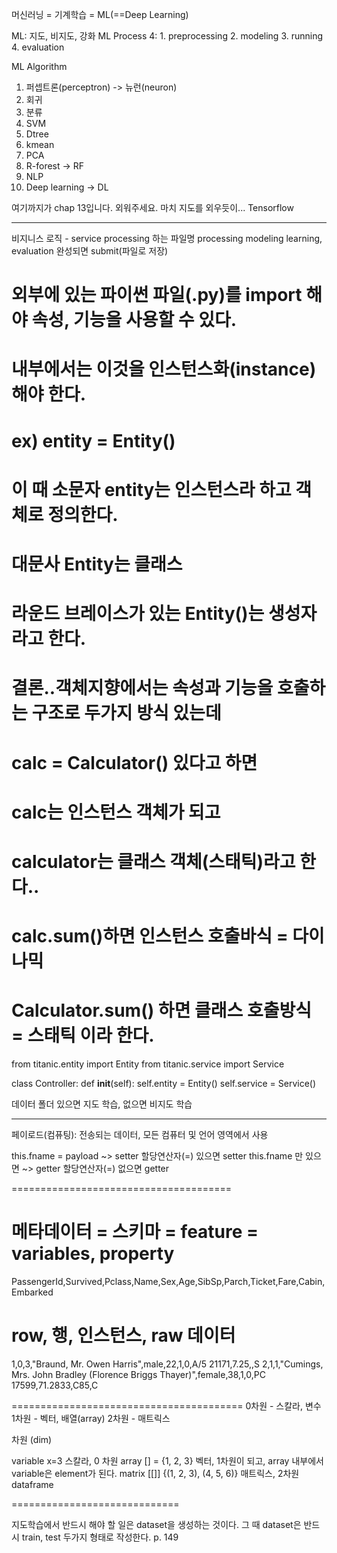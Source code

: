 머신러닝 = 기계학습 = ML(==Deep Learning)

ML: 지도, 비지도, 강화
ML Process 4: 
    1. preprocessing
    2. modeling
    3. running
    4. evaluation

ML Algorithm

1. 퍼셉트론(perceptron) -> 뉴런(neuron)
2. 회귀
3. 분류
4. SVM
5. Dtree
6. kmean
7. PCA
8. R-forest -> RF
9. NLP
10. Deep learning -> DL

여기까지가 chap 13입니다.
외워주세요.
마치 지도를 외우듯이...
Tensorflow

---------------

비지니스 로직 - service
processing 하는 파일명
    processing
    modeling
    learning, evaluation
    완성되면 submit(파일로 저장)

# 외부에 있는 파이썬 파일(.py)를 import 해야 속성, 기능을 사용할 수 있다.
# 내부에서는 이것을 인스턴스화(instance) 해야 한다.
# ex) entity = Entity()
# 이 때 소문자 entity는 인스턴스라 하고 객체로 정의한다.
# 대문사 Entity는 클래스
# 라운드 브레이스가 있는 Entity()는 생성자라고 한다.
# 결론..객체지향에서는 속성과 기능을 호출하는 구조로 두가지 방식 있는데
# calc = Calculator() 있다고 하면
# calc는 인스턴스 객체가 되고
# calculator는 클래스 객체(스태틱)라고 한다..
# calc.sum()하면 인스턴스 호출바식 = 다이나믹
# Calculator.sum() 하면 클래스 호출방식 = 스태틱 이라 한다.

from titanic.entity import Entity
from titanic.service import Service

class Controller:
    def __init__(self):
        self.entity = Entity()
        self.service = Service() 

데이터 폴더 있으면 지도 학습, 없으면 비지도 학습

----------------------------------

페이로드(컴퓨팅): 전송되는 데이터, 모든 컴퓨터 및 언어 영역에서 사용

this.fname = payload ~> setter 할당연산자(=) 있으면 setter
this.fname 만 있으면  ~> getter 할당연산자(=) 없으면 getter

======================================
# 메타데이터 = 스키마 = feature = variables, property
PassengerId,Survived,Pclass,Name,Sex,Age,SibSp,Parch,Ticket,Fare,Cabin,Embarked
# row, 행, 인스턴스, raw 데이터
1,0,3,"Braund, Mr. Owen Harris",male,22,1,0,A/5 21171,7.25,,S
2,1,1,"Cumings, Mrs. John Bradley (Florence Briggs Thayer)",female,38,1,0,PC 17599,71.2833,C85,C

========================================
0차원 - 스칼라, 변수
1차원 - 벡터, 배열(array)
2차원 - 매트릭스

차원 (dim)

variable x=3 스칼라, 0 차원
array [] = {1, 2, 3} 벡터, 1차원이 되고, array 내부에서 variable은 element가 된다.
matrix [[]] {(1, 2, 3), (4, 5, 6)} 매트릭스, 2차원 dataframe

=============================

지도학습에서 반드시 해야 할 일은 dataset을 생성하는 것이다.
그 때 dataset은 반드시 train, test 두가지 형태로 작성한다. p. 149



